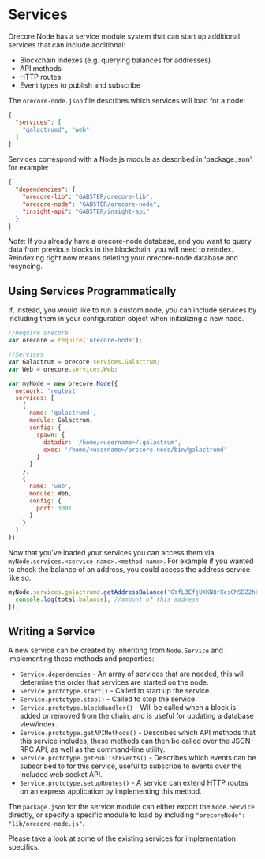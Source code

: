 # Services
Orecore Node has a service module system that can start up additional services that can include additional:
- Blockchain indexes (e.g. querying balances for addresses)
- API methods
- HTTP routes
- Event types to publish and subscribe

The `orecore-node.json` file describes which services will load for a node:

```json
{
  "services": [
    "galactrumd", "web"
  ]
}
```

Services correspond with a Node.js module as described in 'package.json', for example:

```json
{
  "dependencies": {
    "orecore-lib": "GAB5TER/orecore-lib",
    "orecore-node": "GAB5TER/orecore-node",
    "insight-api": "GAB5TER/insight-api"
  }
}
```

_Note:_ If you already have a orecore-node database, and you want to query data from previous blocks in the blockchain, you will need to reindex. Reindexing right now means deleting your orecore-node database and resyncing.

## Using Services Programmatically
If, instead, you would like to run a custom node, you can include services by including them in your configuration object when initializing a new node.

```js
//Require orecore
var orecore = require('orecore-node');

//Services
var Galactrum = orecore.services.Galactrum;
var Web = orecore.services.Web;

var myNode = new orecore.Node({
  network: 'regtest'
  services: [
    {
      name: 'galactrumd',
      module: Galactrum,
      config: {
        spawn: {
          datadir: '/home/<username>/.galactrum',
          exec: '/home/<username>/orecore-node/bin/galactrumd'
        }
      }
    },
    {
      name: 'web',
      module: Web,
      config: {
        port: 3001
      }
    }
  ]
});
```

Now that you've loaded your services you can access them via `myNode.services.<service-name>.<method-name>`. For example if you wanted to check the balance of an address, you could access the address service like so.

```js
myNode.services.galactrumd.getAddressBalance('GYfL3EfjUXKNQrXesCMSDZ2hCmexkD1XRK', false, function(err, total) {
  console.log(total.balance); //amount of this address
});
```

## Writing a Service
A new service can be created by inheriting from `Node.Service` and implementing these methods and properties:
- `Service.dependencies` -  An array of services that are needed, this will determine the order that services are started on the node.
- `Service.prototype.start()` - Called to start up the service.
- `Service.prototype.stop()` - Called to stop the service.
- `Service.prototype.blockHandler()` - Will be called when a block is added or removed from the chain, and is useful for updating a database view/index.
- `Service.prototype.getAPIMethods()` - Describes which API methods that this service includes, these methods can then be called over the JSON-RPC API, as well as the command-line utility.
- `Service.prototype.getPublishEvents()` - Describes which events can be subscribed to for this service, useful to subscribe to events over the included web socket API.
- `Service.prototype.setupRoutes()` - A service can extend HTTP routes on an express application by implementing this method.

The `package.json` for the service module can either export the `Node.Service` directly, or specify a specific module to load by including `"orecoreNode": "lib/orecore-node.js"`.

Please take a look at some of the existing services for implementation specifics.

